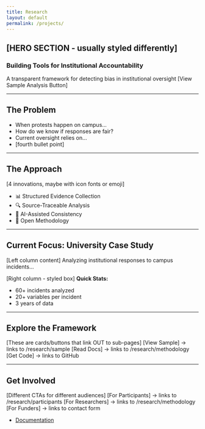 ```yaml
---
title: Research
layout: default
permalink: /projects/
---
```



## [HERO SECTION - usually styled differently]
### Building Tools for Institutional Accountability
A transparent framework for detecting bias in institutional oversight
[View Sample Analysis Button]

---

## The Problem
- When protests happen on campus...
- How do we know if responses are fair?
- Current oversight relies on...
- [fourth bullet point]

---

## The Approach
[4 innovations, maybe with icon fonts or emoji]
- 📊 Structured Evidence Collection
- 🔍 Source-Traceable Analysis  
- 🤖 AI-Assisted Consistency
- 📂 Open Methodology

---

## Current Focus: University Case Study
[Left column content]
Analyzing institutional responses to campus incidents...

[Right column - styled box]
**Quick Stats:**
- 60+ incidents analyzed
- 20+ variables per incident
- 3 years of data

---

## Explore the Framework
[These are cards/buttons that link OUT to sub-pages]
[View Sample] → links to /research/sample
[Read Docs] → links to /research/methodology  
[Get Code] → links to GitHub

---

## Get Involved
[Different CTAs for different audiences]
[For Participants] → links to /research/participants
[For Researchers] → links to /research/methodology
[For Funders] → links to contact form








- [Documentation](/projects/documentation/)





<!-- This is a comment and won't be displayed 

- [Project Proposal](/projects/project_proposal)

- [Codebook](/projects/codebook/)

- [Incident Coding Protocols](/projects/incident_coding_protocol/)

- [Codebook with Incident Coding Protocols](/projects/codebook_with_coding_protocol/)

- [Codebook with Incident Coding Protocols V2](/projects/codebook_w_coding_proto_v2/)

- [Incident Response Index](/projects/incident_index/)

-->











